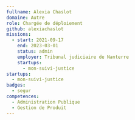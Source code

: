 ```yaml
---
fullname: Alexia Chaslot
domaine: Autre
role: Chargée de déploiement
github: alexiachaslot
missions:
  - start: 2021-09-17
    end: 2023-03-01
    status: admin
    employer: Tribunal judiciaire de Nanterre
    startups:
      - mon-suivi-justice
startups:
  - mon-suivi-justice
badges:
  - segur
competences:
  - Administration Publique
  - Gestion de Produit
---
```

